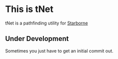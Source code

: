 # This is tNet
tNet is a pathfinding utility for [Starborne](https://www.starborne.com/)

## Under Development
Sometimes you just have to get an initial commit out.

